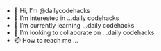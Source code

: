 - 👋 Hi, I’m @dailycodehacks
- 👀 I’m interested in ...daily codehacks
- 🌱 I’m currently learning ...daily codehacks
- 💞️ I’m looking to collaborate on ...daily codehacks
- 📫 How to reach me ...

<!---
dailycodehacks/dailycodehacks is a ✨ special ✨ repository because its `README.md` (this file) appears on your GitHub profile.
You can click the Preview link to take a look at your changes.
--->
